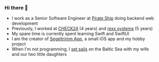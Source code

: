 ### Hi there 👋

- I work as a Senior Software Engineer at [Pirate Ship](https://www.pirateship.com) doing backend web development
- Previously, I worked at [CHECK24](https://www.check24.de/reiseversicherung/) (4 years) and [rexx systems](https://www.rexx-systems.com/en/) (5 years)
- My spare time is currently spent learning Swift and SwiftUI
- I am the creator of [Segeltrimm App](https://www.segeltrimm-app.de), a small iOS app and my hobby project
- When I'm not programming, I [set sails](https://www.sailing-balina.de) on the Baltic Sea with my wife and our two little daughters

<!--
**arkuuu/arkuuu** is a ✨ _special_ ✨ repository because its `README.md` (this file) appears on your GitHub profile.

Here are some ideas to get you started:

- 🔭 I’m currently working on ...
- 🌱 I’m currently learning ...
- 👯 I’m looking to collaborate on ...
- 🤔 I’m looking for help with ...
- 💬 Ask me about ...
- 📫 How to reach me: ...
- 😄 Pronouns: ...
- ⚡ Fun fact: ...
-->
